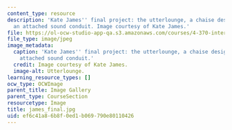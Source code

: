 ```yaml
---
content_type: resource
description: 'Kate James'' final project: the utterlounge, a chaise designed with
  an attached sound conduit. Image courtesy of Kate James.'
file: https://ol-ocw-studio-app-qa.s3.amazonaws.com/courses/4-370-interrogative-design-workshop-fall-2005/ef6c41a86b8f0ed1b069790e80110426_james_final.jpg
file_type: image/jpeg
image_metadata:
  caption: 'Kate James'' final project: the utterlounge, a chaise designed with an
    attached sound conduit.'
  credit: Image courtesy of Kate James.
  image-alt: Utterlounge.
learning_resource_types: []
ocw_type: OCWImage
parent_title: Image Gallery
parent_type: CourseSection
resourcetype: Image
title: james_final.jpg
uid: ef6c41a8-6b8f-0ed1-b069-790e80110426
---
```

